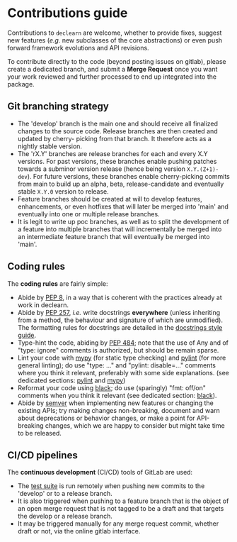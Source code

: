 # Contributions guide

Contributions to `declearn` are welcome, whether to provide fixes, suggest
new features (_e.g._ new subclasses of the core abstractions) or even push
forward framework evolutions and API revisions.

To contribute directly to the code (beyond posting issues on gitlab), please
create a dedicated branch, and submit a **Merge Request** once you want your
work reviewed and further processed to end up integrated into the package.

## Git branching strategy

- The 'develop' branch is the main one and should receive all finalized changes
  to the source code. Release branches are then created and updated by cherry-
  picking from that branch. It therefore acts as a nightly stable version.
- The 'rX.Y' branches are release branches for each and every X.Y versions.
  For past versions, these branches enable pushing patches towards a subminor
  version release (hence being version `X.Y.(Z+1)-dev`). For future versions,
  these branches enable cherry-picking commits from main to build up an alpha,
  beta, release-candidate and eventually stable `X.Y.0` version to release.
- Feature branches should be created at will to develop features, enhancements,
  or even hotfixes that will later be merged into 'main' and eventually into
  one or multiple release branches.
- It is legit to write up poc branches, as well as to split the development of
  a feature into multiple branches that will incrementally be merged into an
  intermediate feature branch that will eventually be merged into 'main'.

## Coding rules

The **coding rules** are fairly simple:

- Abide by [PEP 8](https://peps.python.org/pep-0008/), in a way that is
  coherent with the practices already at work in declearn.
- Abide by [PEP 257](https://peps.python.org/pep-0257/), _i.e._ write
  docstrings **everywhere** (unless inheriting from a method, the behaviour
  and signature of which are unmodified). The formatting rules for docstrings
  are detailed in the [docstrings style guide](./docs-style.md).
- Type-hint the code, abiding by [PEP 484](https://peps.python.org/pep-0484/);
  note that the use of Any and of "type: ignore" comments is authorized, but
  should be remain sparse.
- Lint your code with [mypy](http://mypy-lang.org/) (for static type checking)
  and [pylint](https://pylint.pycqa.org/en/latest/) (for more general linting);
  do use "type: ..." and "pylint: disable=..." comments where you think it
  relevant, preferably with some side explanations. (see dedicated sections:
  [pylint](./tests.md#running-pylint-to-check-the-code)
  and [mypy](./tests.md/#running-mypy-to-type-check-the-code))
- Reformat your code using [black](https://github.com/psf/black); do use
  (sparingly) "fmt: off/on" comments when you think it relevant (see dedicated
  section: [black](./tests.md/#running-black-to-format-the-code)).
- Abide by [semver](https://semver.org/) when implementing new features or
  changing the existing APIs; try making changes non-breaking, document and
  warn about deprecations or behavior changes, or make a point for API-breaking
  changes, which we are happy to consider but might take time to be released.

## CI/CD pipelines

The **continuous development** (CI/CD) tools of GitLab are used:

- The [test suite](./tests.md) is run remotely when pushing new commits to the
  'develop' or to a release branch.
- It is also triggered when pushing to a feature branch that is the object of
  an open merge request that is not tagged to be a draft and that targets the
  develop or a release branch.
- It may be triggered manually for any merge request commit, whether draft or
  not, via the online gitlab interface.
